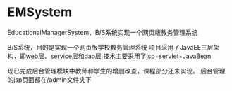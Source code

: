 # EMSystem
EducationalManagerSystem，B/S系统实现一个网页版教务管理系统

B/S系统，目的是实现一个网页版学校教务管理系统
项目采用了JavaEE三层架构，即web层、service层和dao层
技术主要采用了jsp+servlet+JavaBean

现已完成后台管理模块中教师和学生的增删改查，课程部分还未实现。
后台管理的jsp页面都在/admin文件夹下
